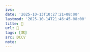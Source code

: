 ```yaml
---
ivs:
date: '2025-10-13T10:27:21+08:00'
lastmod: '2025-10-14T21:46:45-08:00'
title: 􁎎
url: 􁎎
tags: [羈]
src: DCCV
note:
---
```

